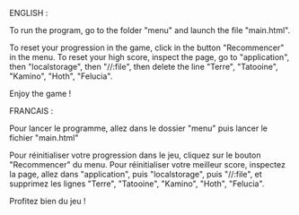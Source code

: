 ENGLISH :

To run the program, go to the folder "menu" and launch the file "main.html".

To reset your progression in the game, click in the button "Recommencer" in the menu.
To reset your high score, inspect the page, go to "application", then "localstorage", then "//:file", then delete the line "Terre", "Tatooine", "Kamino", "Hoth", "Felucia".

Enjoy the game !


FRANCAIS :

Pour lancer le programme, allez dans le dossier "menu" puis lancer le fichier "main.html"

Pour réinitialiser votre progression dans le jeu, cliquez sur le bouton "Recommencer" du menu.
Pour réinitialiser votre meilleur score, inspectez la page, allez dans "application", puis "localstorage", puis "//:file", et supprimez les lignes "Terre", "Tatooine", "Kamino", "Hoth", "Felucia".

Profitez bien du jeu !
